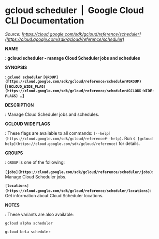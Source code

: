# gcloud scheduler  |  Google Cloud CLI Documentation

*Source: [https://cloud.google.com/sdk/gcloud/reference/scheduler](https://cloud.google.com/sdk/gcloud/reference/scheduler)*

**NAME**

: **gcloud scheduler - manage Cloud Scheduler jobs and schedules**

**SYNOPSIS**

: **`gcloud scheduler` `[GROUP](https://cloud.google.com/sdk/gcloud/reference/scheduler#GROUP)` [`[GCLOUD_WIDE_FLAG](https://cloud.google.com/sdk/gcloud/reference/scheduler#GCLOUD-WIDE-FLAGS) …`]**

**DESCRIPTION**

: Manage Cloud Scheduler jobs and schedules.

**GCLOUD WIDE FLAGS**

: These flags are available to all commands: `[--help](https://cloud.google.com/sdk/gcloud/reference#--help)`.
Run `$ [gcloud help](https://cloud.google.com/sdk/gcloud/reference)` for details.

**GROUPS**

: ``GROUP`` is one of the following:

**`[jobs](https://cloud.google.com/sdk/gcloud/reference/scheduler/jobs)`**:
Manage Cloud Scheduler jobs.

**`[locations](https://cloud.google.com/sdk/gcloud/reference/scheduler/locations)`**:
Get information about Cloud Scheduler locations.

**NOTES**

: These variants are also available:

```
gcloud alpha scheduler
```

```
gcloud beta scheduler
```